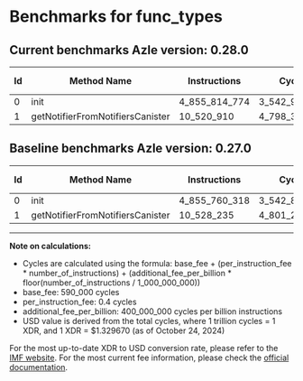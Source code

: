 # Benchmarks for func_types

## Current benchmarks Azle version: 0.28.0

| Id  | Method Name                      | Instructions  | Cycles        | USD           | USD/Million Calls | Change                            |
| --- | -------------------------------- | ------------- | ------------- | ------------- | ----------------- | --------------------------------- |
| 0   | init                             | 4_855_814_774 | 3_542_915_909 | $0.0047109090 | $4_710.90         | <font color="red">+54_456</font>  |
| 1   | getNotifierFromNotifiersCanister | 10_520_910    | 4_798_364     | $0.0000063802 | $6.38             | <font color="green">-7_325</font> |

## Baseline benchmarks Azle version: 0.27.0

| Id  | Method Name                      | Instructions  | Cycles        | USD           | USD/Million Calls |
| --- | -------------------------------- | ------------- | ------------- | ------------- | ----------------- |
| 0   | init                             | 4_855_760_318 | 3_542_894_127 | $0.0047108800 | $4_710.88         |
| 1   | getNotifierFromNotifiersCanister | 10_528_235    | 4_801_294     | $0.0000063841 | $6.38             |

---

**Note on calculations:**

- Cycles are calculated using the formula: base_fee + (per_instruction_fee \* number_of_instructions) + (additional_fee_per_billion \* floor(number_of_instructions / 1_000_000_000))
- base_fee: 590_000 cycles
- per_instruction_fee: 0.4 cycles
- additional_fee_per_billion: 400_000_000 cycles per billion instructions
- USD value is derived from the total cycles, where 1 trillion cycles = 1 XDR, and 1 XDR = $1.329670 (as of October 24, 2024)

For the most up-to-date XDR to USD conversion rate, please refer to the [IMF website](https://www.imf.org/external/np/fin/data/rms_sdrv.aspx).
For the most current fee information, please check the [official documentation](https://internetcomputer.org/docs/current/developer-docs/gas-cost#execution).
